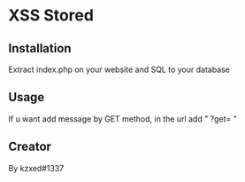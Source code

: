 
# XSS Stored


## Installation

Extract index.php on your website
and SQL to your database

## Usage

If u want  add message by GET method, in the url add " ?get=<message> "

## Creator

By kzxed#1337

